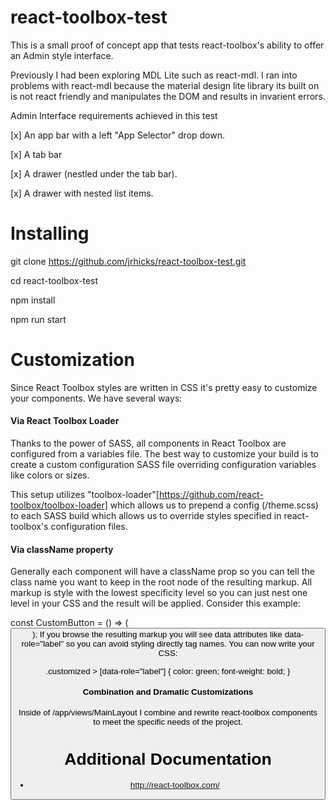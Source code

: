 react-toolbox-test
============

This is a small proof of concept app that tests react-toolbox's ability
to offer an Admin style interface.  

Previously I had been exploring MDL Lite such as react-mdl.  I ran into
problems with react-mdl because the material design lite library its built
on is not react friendly and manipulates the DOM and results in invarient
errors.

Admin Interface requirements achieved in this test

 [x] An app bar with a left "App Selector" drop down.

 [x] A tab bar

 [x] A drawer (nestled under the tab bar).

 [x] A drawer with nested list items.

Installing
=======

git clone https://github.com/jrhicks/react-toolbox-test.git

cd react-toolbox-test

npm install

npm run start

Customization
======

Since React Toolbox styles are written in CSS it's pretty easy to customize your components. We have several ways:

#### Via React Toolbox Loader

Thanks to the power of SASS, all components in React Toolbox are configured from a variables file. The best way to customize your build is to create a custom configuration SASS file overriding configuration variables like colors or sizes.

This setup utilizes "toolbox-loader"[https://github.com/react-toolbox/toolbox-loader] which
allows us to prepend a config (/theme.scss) to each SASS build which allows us to override
styles specified in react-toolbox's configuration files.

#### Via className property

Generally each component will have a className prop so you can tell the class name you want to keep in the root node of the resulting markup. All markup is style with the lowest specificity level so you can just nest one level in your CSS and the result will be applied. Consider this example:

const CustomButton = () => (
  <Button className='customized' label='Custom button' />
);
If you browse the resulting markup you will see data attributes like data-role="label" so you can avoid styling directly tag names. You can now write your CSS:

.customized > [data-role="label"] {
  color: green;
  font-weight: bold;
}

#### Combination and Dramatic Customizations

Inside of /app/views/MainLayout I combine and rewrite react-toolbox components to meet the specific needs of the project.

Additional Documentation
=========

* http://react-toolbox.com/
